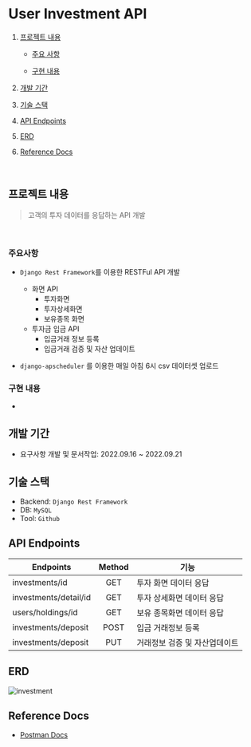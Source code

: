 # User Investment API

1. [프로젝트 내용](#프로젝트-내용)

   - [주요 사항](#주요-사항)

   - [구현 내용](#구현-내용)

2. [개발 기간](#개발-기간)

3. [기술 스택](#기술-스택)

4. [API Endpoints](#api-endpoints)

5. [ERD](#erd)

6. [Reference Docs](#reference-docs)

<br>

## 프로젝트 내용

> 고객의 투자 데이터를 응답하는 API 개발

<br>

### 주요사항

- `Django Rest Framework`를 이용한 RESTFul API 개발
  - 화면 API 
    - 투자화면 
    - 투자상세화면
    - 보유종목 화면
  - 투자금 입금 API
    - 입금거래 정보 등록
    - 입금거래 검증 및 자산 업데이트

- `django-apscheduler` 를 이용한 매일 아침 6시 csv 데이터셋 업로드


### 구현 내용

- 


## 개발 기간
- 요구사항 개발 및 문서작업: 2022.09.16 ~ 2022.09.21

## 기술 스택
- Backend: `Django Rest Framework`
- DB: `MySQL`
- Tool: `Github`

## API Endpoints

| **Endpoints**         	| **Method** 	| **기능** 	|
|-----------------------	|:----------:	|----------	|
| investments/id        	|     GET    	|  투자 화면 데이터 응답     	|
| investments/detail/id 	|     GET    	|  투자 상세화면 데이터 응답        	|
| users/holdings/id     	|     GET    	|  보유 종목화면 데이터 응답       	|
| investments/deposit   	|    POST    	|  입금 거래정보 등록       	|
| investments/deposit   	|     PUT    	|  거래정보 검증 및 자산업데이트       	|


## ERD
![investment](https://user-images.githubusercontent.com/58774316/191425222-7b7594ff-5c06-47ce-9594-436d02594c57.png)


## Reference Docs
- [Postman Docs](https://documenter.getpostman.com/view/11682851/2s7Z7VJuWf)
